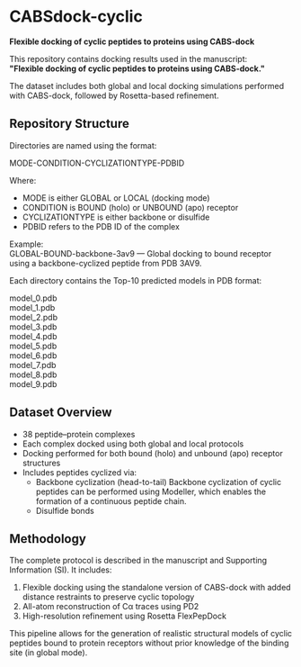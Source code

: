 # CABSdock-cyclic

**Flexible docking of cyclic peptides to proteins using CABS-dock**

This repository contains docking results used in the manuscript:  
**"Flexible docking of cyclic peptides to proteins using CABS-dock."**

The dataset includes both global and local docking simulations performed with CABS-dock, followed by Rosetta-based refinement.

## Repository Structure

Directories are named using the format:

MODE-CONDITION-CYCLIZATIONTYPE-PDBID

Where:
- MODE is either GLOBAL or LOCAL (docking mode)
- CONDITION is BOUND (holo) or UNBOUND (apo) receptor
- CYCLIZATIONTYPE is either backbone or disulfide
- PDBID refers to the PDB ID of the complex

Example:  
GLOBAL-BOUND-backbone-3av9 — Global docking to bound receptor using a backbone-cyclized peptide from PDB 3AV9.

Each directory contains the Top-10 predicted models in PDB format:

model_0.pdb  
model_1.pdb  
model_2.pdb  
model_3.pdb  
model_4.pdb  
model_5.pdb  
model_6.pdb  
model_7.pdb  
model_8.pdb  
model_9.pdb

## Dataset Overview

- 38 peptide–protein complexes
- Each complex docked using both global and local protocols
- Docking performed for both bound (holo) and unbound (apo) receptor structures
- Includes peptides cyclized via:
  - Backbone cyclization (head-to-tail)
  Backbone cyclization of cyclic peptides can be performed using Modeller, which enables the formation of a continuous peptide chain.
  - Disulfide bonds 

## Methodology

The complete protocol is described in the manuscript and Supporting Information (SI). It includes:

1. Flexible docking using the standalone version of CABS-dock with added distance restraints to preserve cyclic topology
2. All-atom reconstruction of Cα traces using PD2
3. High-resolution refinement using Rosetta FlexPepDock

This pipeline allows for the generation of realistic structural models of cyclic peptides bound to protein receptors without prior knowledge of the binding site (in global mode).
